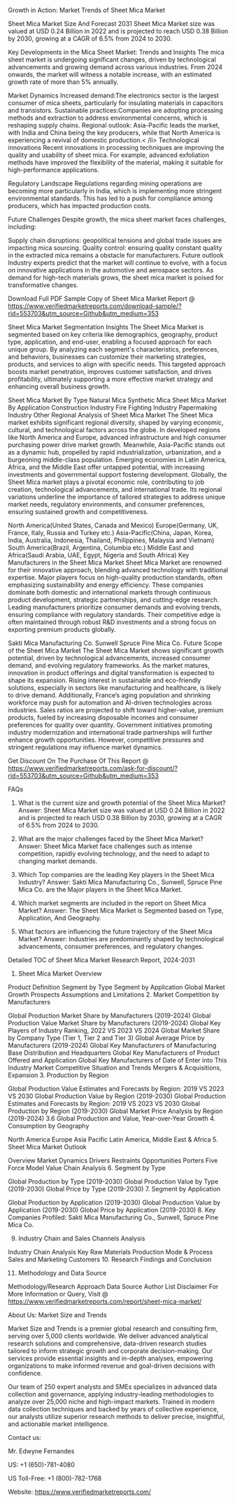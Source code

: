 Growth in Action: Market Trends of Sheet Mica Market


Sheet Mica Market Size And Forecast 2031
Sheet Mica Market size was valued at USD 0.24 Billion in 2022 and is projected to reach USD 0.38 Billion by 2030, growing at a CAGR of 6.5% from 2024 to 2030.

Key Developments in the Mica Sheet Market: Trends and Insights
The mica sheet market is undergoing significant changes, driven by technological advancements and growing demand across various industries. From 2024 onwards, the market will witness a notable increase, with an estimated growth rate of more than 5% annually.

Market Dynamics
Increased demand:The electronics sector is the largest consumer of mica sheets, particularly for insulating materials in capacitors and transistors.
Sustainable practices:Companies are adopting processing methods and extraction to address environmental concerns, which is reshaping supply chains.
Regional outlook: Asia-Pacific leads the market, with India and China being the key producers, while that North America is experiencing a revival of domestic production.< /li>
Technological innovations
Recent innovations in processing techniques are improving the quality and usability of sheet mica. For example, advanced exfoliation methods have improved the flexibility of the material, making it suitable for high-performance applications.

Regulatory Landscape
Regulations regarding mining operations are becoming more particularly in India, which is implementing more stringent environmental standards. This has led to a push for compliance among producers, which has impacted production costs.

Future Challenges
Despite growth, the mica sheet market faces challenges, including:

Supply chain disruptions: geopolitical tensions and global trade issues are impacting mica sourcing.
Quality control: ensuring quality constant quality in the extracted mica remains a obstacle for manufacturers.
Future outlook
Industry experts predict that the market will continue to evolve, with a focus on innovative applications in the automotive and aerospace sectors. As demand for high-tech materials grows, the sheet mica market is poised for transformative changes.

Download Full PDF Sample Copy of Sheet Mica Market Report @ https://www.verifiedmarketreports.com/download-sample/?rid=553703&utm_source=Github&utm_medium=353

Sheet Mica Market Segmentation Insights
The Sheet Mica Market is segmented based on key criteria like demographics, geography, product type, application, and end-user, enabling a focused approach for each unique group. By analyzing each segment's characteristics, preferences, and behaviors, businesses can customize their marketing strategies, products, and services to align with specific needs. This targeted approach boosts market penetration, improves customer satisfaction, and drives profitability, ultimately supporting a more effective market strategy and enhancing overall business growth.

Sheet Mica Market By Type
Natural Mica
Synthetic Mica
Sheet Mica Market By Application
Construction Industry
Fire Fighting Industry
Papermaking Industry
Other
Regional Analysis of Sheet Mica Market
The Sheet Mica market exhibits significant regional diversity, shaped by varying economic, cultural, and technological factors across the globe. In developed regions like North America and Europe, advanced infrastructure and high consumer purchasing power drive market growth. Meanwhile, Asia-Pacific stands out as a dynamic hub, propelled by rapid industrialization, urbanization, and a burgeoning middle-class population. Emerging economies in Latin America, Africa, and the Middle East offer untapped potential, with increasing investments and governmental support fostering development. Globally, the Sheet Mica market plays a pivotal economic role, contributing to job creation, technological advancements, and international trade. Its regional variations underline the importance of tailored strategies to address unique market needs, regulatory environments, and consumer preferences, ensuring sustained growth and competitiveness.

North America(United States, Canada and Mexico)
Europe(Germany, UK, France, Italy, Russia and Turkey etc.)
Asia-Pacific(China, Japan, Korea, India, Australia, Indonesia, Thailand, Philippines, Malaysia and Vietnam)
South America(Brazil, Argentina, Columbia etc.)
Middle East and Africa(Saudi Arabia, UAE, Egypt, Nigeria and South Africa)
Key Manufacturers in the Sheet Mica Market
Sheet Mica Market are renowned for their innovative approach, blending advanced technology with traditional expertise. Major players focus on high-quality production standards, often emphasizing sustainability and energy efficiency. These companies dominate both domestic and international markets through continuous product development, strategic partnerships, and cutting-edge research. Leading manufacturers prioritize consumer demands and evolving trends, ensuring compliance with regulatory standards. Their competitive edge is often maintained through robust R&D investments and a strong focus on exporting premium products globally.

Sakti Mica Manufacturing Co.
Sunwell
Spruce Pine Mica Co.
Future Scope of the Sheet Mica Market
The Sheet Mica Market shows significant growth potential, driven by technological advancements, increased consumer demand, and evolving regulatory frameworks. As the market matures, innovation in product offerings and digital transformation is expected to shape its expansion. Rising interest in sustainable and eco-friendly solutions, especially in sectors like manufacturing and healthcare, is likely to drive demand. Additionally, France’s aging population and shrinking workforce may push for automation and AI-driven technologies across industries. Sales ratios are projected to shift toward higher-value, premium products, fueled by increasing disposable incomes and consumer preferences for quality over quantity. Government initiatives promoting industry modernization and international trade partnerships will further enhance growth opportunities. However, competitive pressures and stringent regulations may influence market dynamics.

Get Discount On The Purchase Of This Report @ https://www.verifiedmarketreports.com/ask-for-discount/?rid=553703&utm_source=Github&utm_medium=353

FAQs
1. What is the current size and growth potential of the Sheet Mica Market?
Answer: Sheet Mica Market size was valued at USD 0.24 Billion in 2022 and is projected to reach USD 0.38 Billion by 2030, growing at a CAGR of 6.5% from 2024 to 2030.

2. What are the major challenges faced by the Sheet Mica Market?
Answer: Sheet Mica Market face challenges such as intense competition, rapidly evolving technology, and the need to adapt to changing market demands.

3. Which Top companies are the leading Key players in the Sheet Mica Industry?
Answer: Sakti Mica Manufacturing Co., Sunwell, Spruce Pine Mica Co. are the Major players in the Sheet Mica Market.

4. Which market segments are included in the report on Sheet Mica Market?
Answer: The Sheet Mica Market is Segmented based on Type, Application, And Geography.

5. What factors are influencing the future trajectory of the Sheet Mica Market?
Answer: Industries are predominantly shaped by technological advancements, consumer preferences, and regulatory changes.

Detailed TOC of Sheet Mica Market Research Report, 2024-2031
1. Sheet Mica Market Overview

Product Definition
Segment by Type
Segment by Application
Global Market Growth Prospects
Assumptions and Limitations
2. Market Competition by Manufacturers

Global Production Market Share by Manufacturers (2019-2024)
Global Production Value Market Share by Manufacturers (2019-2024)
Global Key Players of Industry Ranking, 2022 VS 2023 VS 2024
Global Market Share by Company Type (Tier 1, Tier 2 and Tier 3)
Global Average Price by Manufacturers (2019-2024)
Global Key Manufacturers of Manufacturing Base Distribution and Headquarters
Global Key Manufacturers of Product Offered and Application
Global Key Manufacturers of Date of Enter into This Industry
Market Competitive Situation and Trends
Mergers & Acquisitions, Expansion
3. Production by Region

Global Production Value Estimates and Forecasts by Region: 2019 VS 2023 VS 2030
Global Production Value by Region (2019-2030)
Global Production Estimates and Forecasts by Region: 2019 VS 2023 VS 2030
Global Production by Region (2019-2030)
Global Market Price Analysis by Region (2019-2024) 3.6 Global Production and Value, Year-over-Year Growth
4. Consumption by Geography

North America
Europe
Asia Pacific
Latin America, Middle East & Africa
5. Sheet Mica Market Outlook

Overview
Market Dynamics
Drivers
Restraints
Opportunities
Porters Five Force Model
Value Chain Analysis 
6. Segment by Type

Global Production by Type (2019-2030)
Global Production Value by Type (2019-2030)
Global Price by Type (2019-2030)
7. Segment by Application

Global Production by Application (2019-2030)
Global Production Value by Application (2019-2030)
Global Price by Application (2019-2030)
8. Key Companies Profiled: Sakti Mica Manufacturing Co., Sunwell, Spruce Pine Mica Co.

9. Industry Chain and Sales Channels Analysis

Industry Chain Analysis
Key Raw Materials
Production Mode & Process
Sales and Marketing
Customers
10. Research Findings and Conclusion

11. Methodology and Data Source

Methodology/Research Approach
Data Source
Author List
Disclaimer
For More Information or Query, Visit @ https://www.verifiedmarketreports.com/report/sheet-mica-market/

About Us: Market Size and Trends

Market Size and Trends is a premier global research and consulting firm, serving over 5,000 clients worldwide. We deliver advanced analytical research solutions and comprehensive, data-driven research studies tailored to inform strategic growth and corporate decision-making. Our services provide essential insights and in-depth analyses, empowering organizations to make informed revenue and goal-driven decisions with confidence.

Our team of 250 expert analysts and SMEs specializes in advanced data collection and governance, applying industry-leading methodologies to analyze over 25,000 niche and high-impact markets. Trained in modern data collection techniques and backed by years of collective experience, our analysts utilize superior research methods to deliver precise, insightful, and actionable market intelligence.

Contact us:

Mr. Edwyne Fernandes

US: +1 (650)-781-4080

US Toll-Free: +1 (800)-782-1768

Website: https://www.verifiedmarketreports.com/
